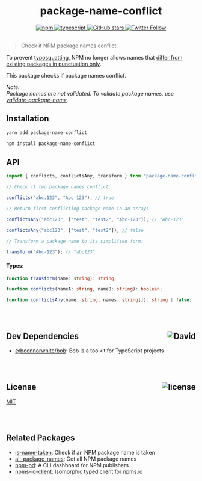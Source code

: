 <div align="center">
  <h1>package-name-conflict</h1>
  <a href="https://npmjs.com/package/package-name-conflict">
    <img alt="npm" src="https://img.shields.io/npm/v/package-name-conflict.svg">
  </a>
  <a href="https://github.com/bconnorwhite/package-name-conflict">
    <img alt="typescript" src="https://img.shields.io/github/languages/top/bconnorwhite/package-name-conflict.svg">
  </a>
  <a href="https://github.com/bconnorwhite/package-name-conflict">
    <img alt="GitHub stars" src="https://img.shields.io/github/stars/bconnorwhite/package-name-conflict?label=Stars%20Appreciated%21&style=social">
  </a>
  <a href="https://twitter.com/bconnorwhite">
    <img alt="Twitter Follow" src="https://img.shields.io/twitter/follow/bconnorwhite.svg?label=%40bconnorwhite&style=social">
  </a>
</div>

<br />

> Check if NPM package names conflict.

To prevent [typosquatting](https://blog.npmjs.org/post/163723642530/crossenv-malware-on-the-npm-registry), NPM no longer allows names that [differ from existing packages in punctuation only](https://blog.npmjs.org/post/168978377570/new-package-moniker-rules).

This package checks if package names conflict.  

_Note:_  
_Package names are not validated. To validate package names, use [validate-package-name](https://www.npmjs.com/package/validate-npm-package-name)._

## Installation

```bash
yarn add package-name-conflict
```

```bash
npm install package-name-conflict
```
## API

```ts
import { conflicts, conflictsAny, transform } from "package-name-conflict";

// Check if two package names conflict:

conflicts("abc.123", "Abc-123"); // true

// Return first conflicting package name in an array:

conflictsAny("abc123", ["test", "test2", "Abc-123"]); // "Abc-123"

conflictsAny("abc123", ["test", "test2"]); // false

// Transform a package name to its simplified form:

transform("Abc-123"); // "abc123"
```
#### Types:
```ts
function transform(name: string): string;

function conflicts(nameA: string, nameB: string): boolean;

function conflictsAny(name: string, names: string[]): string | false;
```

##

<br />

<h2>Dev Dependencies<img align="right" alt="David" src="https://img.shields.io/david/dev/bconnorwhite/package-name-conflict.svg"></h2>

- [@bconnorwhite/bob](https://npmjs.com/package/@bconnorwhite/bob): Bob is a toolkit for TypeScript projects

##

<br />

<h2>License <img align="right" alt="license" src="https://img.shields.io/npm/l/package-name-conflict.svg"></h2>

[MIT](https://mit-license.org/)

##

<br />

## Related Packages

- [is-name-taken](https://npmjs.com/package/is-name-taken): Check if an NPM package name is taken
- [all-package-names](https://npmjs.com/package/all-package-names): Get all NPM package names
- [npm-pd](https://npmjs.com/package/npms-pd): A CLI dashboard for NPM publishers
- [npms-io-client](https://npmjs.com/package/npms-io-client): Isomorphic typed client for npms.io
